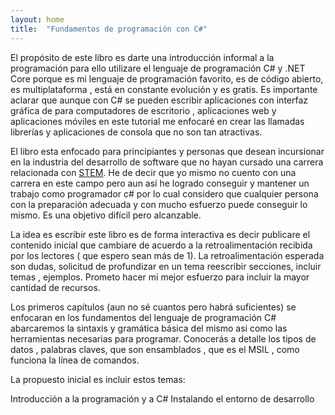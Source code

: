 ```yaml
---
layout: home
title:  "Fundamentos de programación con C#"
---
```


El propósito de este libro es darte una introducción informal a la programación para ello utilizare el lenguaje de programación C# y .NET Core porque es mi lenguaje de programación favorito, es de código abierto, es multiplataforma , está en constante evolución y es gratis. Es importante aclarar que aunque con C# se pueden escribir aplicaciones con interfaz gráfica de para computadores de escritorio , aplicaciones web y aplicaciones móviles en este tutorial me enfocaré en crear las llamadas librerías y aplicaciones de consola que no son tan atractivas.

El libro esta enfocado para principiantes y personas que desean incursionar en la industria del desarrollo de software que no hayan cursado una carrera relacionada con [STEM](https://es.wikipedia.org/wiki/CTIM). He de decir que yo mismo no cuento con una carrera en este campo pero aun así he logrado conseguir y mantener un trabajo como programador c# por lo cual considero que cualquier persona con la preparación adecuada y con mucho esfuerzo puede conseguir lo mismo. Es una objetivo difícil pero alcanzable.

La idea es escribir este libro es de forma interactiva es decir publicare el contenido inicial que cambiare de acuerdo a la retroalimentación recibida por los lectores ( que espero sean más de 1). La retroalimentación esperada son dudas, solicitud de profundizar en un tema reescribir secciones, incluir temas , ejemplos. Prometo hacer mi mejor esfuerzo para incluir la mayor cantidad de recursos.

Los primeros capítulos (aun no sé cuantos pero habrá suficientes) se enfocaran en los fundamentos del lenguaje de programación C# abarcaremos la sintaxis y gramática básica del mismo asi como las herramientas necesarias para programar. Conocerás a detalle los tipos de datos , palabras claves, que son ensamblados , que es el MSIL , como funciona la línea de comandos.

La propuesto inicial es incluir estos temas:

Introducción a la programación y a C#
Instalando el entorno de desarrollo
